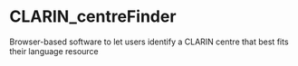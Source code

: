 # CLARIN_centreFinder
Browser-based software to let users identify a CLARIN centre that best fits their language resource

